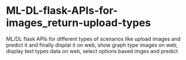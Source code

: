 # ML-DL-flask-APIs-for-images_return-upload-types
ML/DL flask APIs for different types of scenarios like upload images and predict it and finally displat it on web, show graph type images on web, display text types data on web, select options based imges and predict
